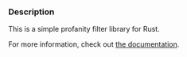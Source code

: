 ### Description

This is a simple profanity filter library for Rust.

For more information, check out [the documentation](https://docs.rs/censor).
